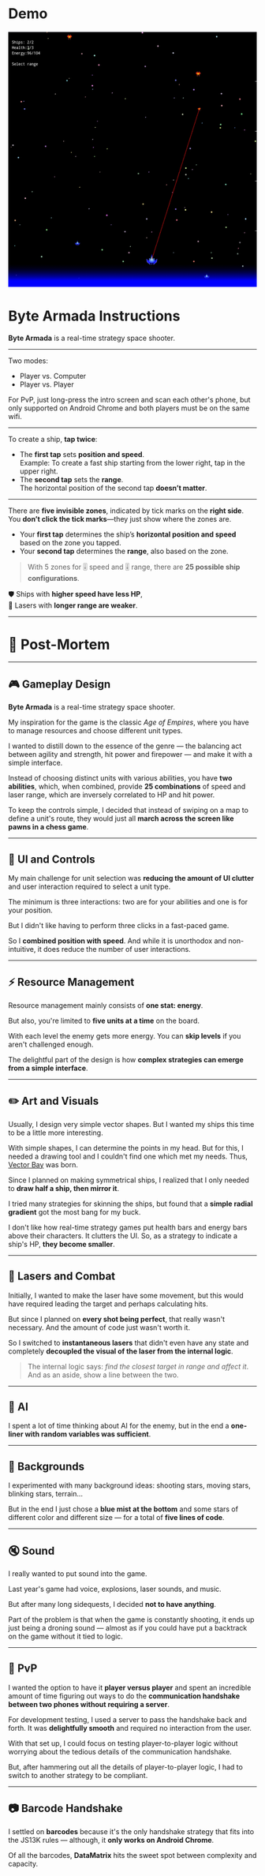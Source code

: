 <h1><a href="https://bacionejs.github.io/byte-armada/" style="text-decoration: none; color: inherit;">Demo</a></h1>

[![Demo – Click to Play](README.jpg)](https://bacionejs.github.io/byte-armada/)

# **Byte Armada Instructions**


**Byte Armada** is a real-time strategy space shooter. 

---

Two modes:  
- Player vs. Computer  
- Player vs. Player  

For PvP, just long-press the intro screen and scan each other's phone, but only supported on Android Chrome and both players must be on the same wifi. 

---

To create a ship, **tap twice**:

- The **first tap** sets **position and speed**.  
  Example: To create a fast ship starting from the lower right, tap in the upper right.
- The **second tap** sets the **range**.  
  The horizontal position of the second tap **doesn’t matter**.

---

There are **five invisible zones**, indicated by tick marks on the **right side**.  
You **don’t click the tick marks**—they just show where the zones are.

- Your **first tap** determines the ship’s **horizontal position and speed** based on the zone you tapped.
- Your **second tap** determines the **range**, also based on the zone.

> With 5 zones for 🎚️ speed and 🎚️ range, there are **25 possible ship configurations**.

🛡 Ships with **higher speed have less HP**,  
🔫 Lasers with **longer range are weaker**.

---

# 📘 Post-Mortem

---

## 🎮 Gameplay Design

**Byte Armada** is a real-time strategy space shooter.

My inspiration for the game is the classic *Age of Empires*, where you have to manage resources and choose different unit types. 

I wanted to distill down to the essence of the genre — the balancing act between agility and strength, hit power and firepower — and make it with a simple interface.

Instead of choosing distinct units with various abilities, you have **two abilities**, which, when combined, provide **25 combinations** of speed and laser range, which are inversely correlated to HP and hit power.

To keep the controls simple, I decided that instead of swiping on a map to define a unit's route, they would just all **march across the screen like pawns in a chess game**.

---

## 🧠 UI and Controls

My main challenge for unit selection was **reducing the amount of UI clutter** and user interaction required to select a unit type.

The minimum is three interactions: two are for your abilities and one is for your position.

But I didn't like having to perform three clicks in a fast-paced game.

So I **combined position with speed**. And while it is unorthodox and non-intuitive, it does reduce the number of user interactions.

---

## ⚡ Resource Management

Resource management mainly consists of **one stat: energy**.

But also, you're limited to **five units at a time** on the board.

With each level the enemy gets more energy. You can **skip levels** if you aren't challenged enough.

The delightful part of the design is how **complex strategies can emerge from a simple interface**.

---

## ✏️ Art and Visuals

Usually, I design very simple vector shapes. But I wanted my ships this time to be a little more interesting.

With simple shapes, I can determine the points in my head. But for this, I needed a drawing tool and I couldn't find one which met my needs. Thus, [Vector Bay](//github.com/bacionejs/vectorbay) was born.

Since I planned on making symmetrical ships, I realized that I only needed to **draw half a ship, then mirror it**.

I tried many strategies for skinning the ships, but found that a **simple radial gradient** got the most bang for my buck.

I don't like how real-time strategy games put health bars and energy bars above their characters. It clutters the UI. So, as a strategy to indicate a ship's HP, **they become smaller**.

---

## 🔫 Lasers and Combat

Initially, I wanted to make the laser have some movement, but this would have required leading the target and perhaps calculating hits.

But since I planned on **every shot being perfect**, that really wasn't necessary. And the amount of code just wasn't worth it.

So I switched to **instantaneous lasers** that didn't even have any state and completely **decoupled the visual of the laser from the internal logic**.

> The internal logic says: *find the closest target in range and affect it*.  
> And as an aside, show a line between the two.

---

## 🧠 AI

I spent a lot of time thinking about AI for the enemy, but in the end a **one-liner with random variables was sufficient**.

---

## 🌌 Backgrounds

I experimented with many background ideas: shooting stars, moving stars, blinking stars, terrain...

But in the end I just chose a **blue mist at the bottom** and some stars of different color and different size — for a total of **five lines of code**.

---

## 🔇 Sound

I really wanted to put sound into the game.

Last year's game had voice, explosions, laser sounds, and music.

But after many long sidequests, I decided **not to have anything**.

Part of the problem is that when the game is constantly shooting, it ends up just being a droning sound — almost as if you could have put a backtrack on the game without it tied to logic.

---

## 🥊 PvP

I wanted the option to have it **player versus player** and spent an incredible amount of time figuring out ways to do the **communication handshake between two phones without requiring a server**.

For development testing, I used a server to pass the handshake back and forth. It was **delightfully smooth** and required no interaction from the user.

With that set up, I could focus on testing player-to-player logic without worrying about the tedious details of the communication handshake.

But, after hammering out all the details of player-to-player logic, I had to switch to another strategy to be compliant.

---

## 📷 Barcode Handshake

I settled on **barcodes** because it's the only handshake strategy that fits into the JS13K rules — although, it **only works on Android Chrome**.

Of all the barcodes, **DataMatrix** hits the sweet spot between complexity and capacity.

